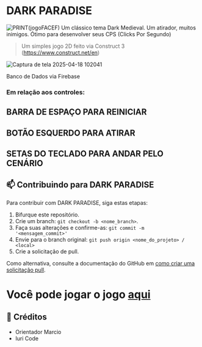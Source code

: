 # DARK PARADISE
![PRINT(jogoFACEF)](https://github.com/user-attachments/assets/5336d3ae-4dc6-4b96-91b8-74053db94a23)
Um clássico tema Dark Medieval.
Um atirador, muitos inimigos.
Ótimo para desenvolver seus CPS (Clicks Por Segundo)


> Um simples jogo 2D feito via Construct 3 (https://www.construct.net/en)

![Captura de tela 2025-04-18 102041](https://github.com/user-attachments/assets/130f4ae6-d4bc-4c50-a245-5f98f894aaa8)

Banco de Dados via Firebase




### Em relação aos controles: 
## BARRA DE ESPAÇO PARA REINICIAR
## BOTÃO ESQUERDO PARA ATIRAR
## SETAS DO TECLADO PARA ANDAR PELO CENÁRIO

## 📫 Contribuindo para DARK PARADISE

Para contribuir com DARK PARADISE, siga estas etapas:

1. Bifurque este repositório.
2. Crie um branch: `git checkout -b <nome_branch>`.
3. Faça suas alterações e confirme-as: `git commit -m '<mensagem_commit>'`
4. Envie para o branch original: `git push origin <nome_do_projeto> / <local>`
5. Crie a solicitação de pull.

Como alternativa, consulte a documentação do GitHub em [como criar uma solicitação pull](https://help.github.com/en/github/collaborating-with-issues-and-pull-requests/creating-a-pull-request).

# Você pode jogar o jogo [aqui](https://telini.itch.io/darkparadise)

## 🤝 Créditos

- Orientador Marcio
- Iuri Code
